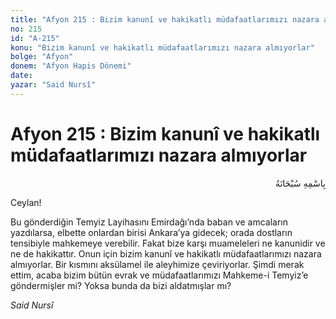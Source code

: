 ```yaml
---
title: "Afyon 215 : Bizim kanunî ve hakikatlı müdafaatlarımızı nazara almıyorlar"
no: 215
id: "A-215"
konu: "Bizim kanunî ve hakikatlı müdafaatlarımızı nazara almıyorlar"
bolge: "Afyon"
donem: "Afyon Hapis Dönemi"
date: 
yazar: "Said Nursî"
---
```


# Afyon 215 : Bizim kanunî ve hakikatlı müdafaatlarımızı nazara almıyorlar

<p class="arabic" dir="rtl" title="Meal: “Her türlü noksan sıfatlardan yüce olan Allah’ın adıyla.”">بِاسْمِهِ سُبْحَانَهُ</p>

Ceylan!

Bu gönderdiğin Temyiz Layihasını Emirdağı’nda baban ve amcaların yazdılarsa, elbette onlardan birisi Ankara’ya gidecek; orada dostların tensibiyle mahkemeye verebilir. Fakat bize karşı muameleleri ne kanunidir ve ne de hakikattır. Onun için bizim kanunî ve hakikatlı müdafaatlarımızı nazara almıyorlar. Bir kısmını aksülamel ile aleyhimize çeviriyorlar. Şimdi merak ettim, acaba bizim bütün evrak ve müdafaatlarımızı Mahkeme-i Temyiz’e göndermişler mi? Yoksa bunda da bizi aldatmışlar mı?

*Said Nursî*
